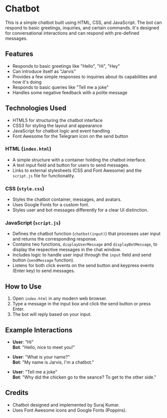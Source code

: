 # Chatbot

This is a simple chatbot built using HTML, CSS, and JavaScript. The bot can respond to basic greetings, inquiries, and certain commands. It's designed for conversational interactions and can respond with pre-defined messages.

## Features

- Responds to basic greetings like "Hello", "Hi", "Hey"
- Can introduce itself as "Jarvis"
- Provides a few simple responses to inquiries about its capabilities and how it's doing
- Responds to basic queries like "Tell me a joke"
- Handles some negative feedback with a polite message

## Technologies Used

- HTML5 for structuring the chatbot interface
- CSS3 for styling the layout and appearance
- JavaScript for chatbot logic and event handling
- Font Awesome for the Telegram icon on the send button

### HTML (`index.html`)

- A simple structure with a container holding the chatbot interface.
- A text input field and button for users to send messages.
- Links to external stylesheets (CSS and Font Awesome) and the `script.js` file for functionality.

### CSS (`style.css`)

- Styles the chatbot container, messages, and avatars.
- Uses Google Fonts for a custom font.
- Styles user and bot messages differently for a clear UI distinction.

### JavaScript (`script.js`)

- Defines the chatbot function (`chatbot(input)`) that processes user input and returns the corresponding response.
- Contains two functions, `displayUserMessage` and `displayBotMessage`, to display the respective messages in the chat window.
- Includes logic to handle user input through the `input` field and send button (`sendMessage` function).
- Listens for both click events on the send button and keypress events (Enter key) to send messages.

## How to Use

1. Open `index.html` in any modern web browser.
2. Type a message in the input box and click the send button or press Enter.
3. The bot will reply based on your input.

## Example Interactions

- **User**: "Hi"  
  **Bot**: "Hello, nice to meet you!"

- **User**: "What is your name?"  
  **Bot**: "My name is Jarvis, I'm a chatbot."

- **User**: "Tell me a joke"  
  **Bot**: "Why did the chicken go to the seance? To get to the other side."

## Credits

- Chatbot designed and implemented by Suraj Kumar.
- Uses Font Awesome icons and Google Fonts (Poppins).
